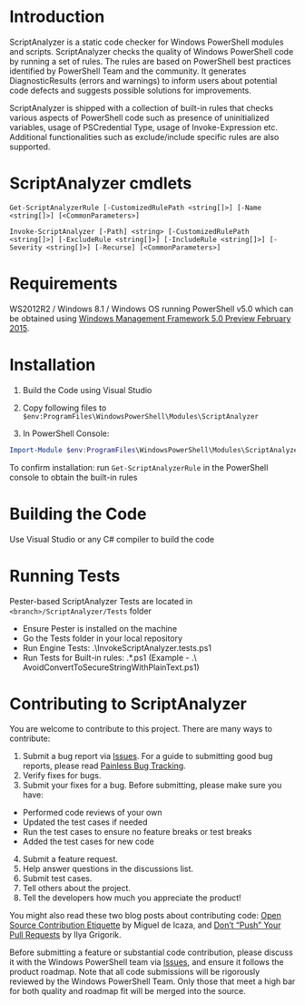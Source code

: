 Introduction
============

ScriptAnalyzer is a static code checker for Windows PowerShell modules and scripts. ScriptAnalyzer checks the quality of Windows PowerShell code by running a set of rules. The rules are based on PowerShell best practices identified by PowerShell Team and the community. It generates DiagnosticResults (errors and warnings) to inform users about potential code defects and suggests possible solutions for improvements.

ScriptAnalyzer is shipped with a collection of built-in rules that checks various aspects of PowerShell code such as presence of uninitialized variables, usage of PSCredential Type, usage of Invoke-Expression etc. Additional functionalities such as exclude/include specific rules are also supported.

ScriptAnalyzer cmdlets
======================
```
Get-ScriptAnalyzerRule [-CustomizedRulePath <string[]>] [-Name <string[]>] [<CommonParameters>]

Invoke-ScriptAnalyzer [-Path] <string> [-CustomizedRulePath <string[]>] [-ExcludeRule <string[]>] [-IncludeRule <string[]>] [-Severity <string[]>] [-Recurse] [<CommonParameters>]
```

Requirements
============

WS2012R2 / Windows 8.1 / Windows OS running PowerShell v5.0 which can be obtained using [Windows Management Framework 5.0 Preview February 2015](http://go.microsoft.com/fwlink/?LinkId=398175).

Installation
============

1. Build the Code using Visual Studio

2. Copy following files to ```$env:ProgramFiles\WindowsPowerShell\Modules\ScriptAnalyzer```

3. In PowerShell Console:
```powershell
Import-Module $env:ProgramFiles\WindowsPowerShell\Modules\ScriptAnalyzer\PSScriptAnalyzer.psd1
```

To confirm installation: run ```Get-ScriptAnalyzerRule``` in the PowerShell console to obtain the built-in rules

Building the Code
=================

Use Visual Studio or any C# compiler to build the code

Running Tests
=============

Pester-based ScriptAnalyzer Tests are located in ```<branch>/ScriptAnalyzer/Tests``` folder

* Ensure Pester is installed on the machine
* Go the Tests folder in your local repository
* Run Engine Tests:
.\InvokeScriptAnalyzer.tests.ps1
* Run Tests for Built-in rules:
.\*.ps1 (Example - .\ AvoidConvertToSecureStringWithPlainText.ps1)
 

Contributing to ScriptAnalyzer
==============================

You are welcome to contribute to this project. There are many ways to contribute:

1. Submit a bug report via [Issues]( https://github.com/PowerShell/ScriptAnalyzer/issues). For a guide to submitting good bug reports, please read [Painless Bug Tracking](http://www.joelonsoftware.com/articles/fog0000000029.html).
2. Verify fixes for bugs.
3. Submit your fixes for a bug. Before submitting, please make sure you have:
  * Performed code reviews of your own
  * Updated the test cases if needed
  * Run the test cases to ensure no feature breaks or test breaks
  * Added the test cases for new code
4. Submit a feature request.
5. Help answer questions in the discussions list.
6. Submit test cases.
7. Tell others about the project.
8. Tell the developers how much you appreciate the product!

You might also read these two blog posts about contributing code: [Open Source Contribution Etiquette](http://tirania.org/blog/archive/2010/Dec-31.html) by Miguel de Icaza, and [Don’t “Push” Your Pull Requests](http://www.igvita.com/2011/12/19/dont-push-your-pull-requests/) by Ilya Grigorik.

Before submitting a feature or substantial code contribution, please discuss it with the Windows PowerShell team via [Issues](https://github.com/PowerShell/ScriptAnalyzer/issues), and ensure it follows the product roadmap. Note that all code submissions will be rigorously reviewed by the Windows PowerShell Team. Only those that meet a high bar for both quality and roadmap fit will be merged into the source.
